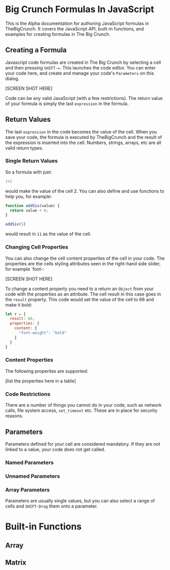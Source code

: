 # Big Crunch Formulas In JavaScript
This is the Alpha documentation for authoring JavaScript formulas in TheBigCrunch. It covers the JavaScript API, built-in functions, and examples for creating formulas in The Big Crunch.

## Creating a Formula
Javascript code formulas are created in The Big Crunch by selecting a cell and then pressing `SHIFT-=`. This launches the code editor. You can enter your code here, and create and manage your code's `Parameters` on this dialog.

[SCREEN SHOT HERE]
 
Code can be any valid JavaScript (with a few restrictions). The return value of your formula is simply the last `expression` in the formula.

## Return Values
The last `expression` in the code becomes the value of the cell. When you save your code, the formula is executed by TheBigCrunch and the result of the expression is inserted into the cell. Numbers, strings, arrays, etc are all valid return types.

### Single Return Values
So a formula with just:
```javascript
1+1 
```
would make the value of the cell 2. You can also define and use functions to help you, for example:
```javascript
function addSix(value) {
  return value + 6;
}

addSix(5)
```
would result in `11` as the value of the cell.

### Changing Cell Properties
You can also change the cell content properties of the cell in your code. The properties are the cells styling attributes seen in the right-hand side slider, for example `font-:

[SCREEN SHOT HERE]

To change a content property you need to a return an `Object` from your code with the properties as an attribute. The cell result in this case goes in the `result` property. This code would set the value of the cell to 66 and make it bold:

```javascript
let r = {
  result: 66,
  properties: {
    content: {
      "font-weight": "bold"
    }
  }
}
```
### Content Properties
The following properites are supported:

[list the properties here in a table]

### Code Restrictions
There are a number of things you cannot do in your code, such as network calls, file system access, `set_timeout` etc. These are in place for security reasons.

## Parameters
Parameters defined for your cell are considered mandatory. If they are not linked to a value, your code does not get called.

### Named Parameters
### Unnamed Parameters
### Array Parameters
Parameters are usually single values, but you can also select a range of cells and `SHIFT-Drag` them onto a parameter. 

# Built-in Functions
## Array
## Matrix
